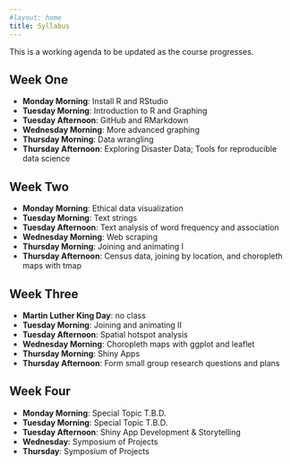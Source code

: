 ```yaml
---
#layout: home
title: Syllabus
---
```


This is a working agenda to be updated as the course progresses.

## Week One
- **Monday Morning**: Install R and RStudio
- **Tuesday Morning**: Introduction to R and Graphing
- **Tuesday Afternoon**: GitHub and RMarkdown
- **Wednesday Morning**: More advanced graphing
- **Thursday Morning**: Data wrangling
- **Thursday Afternoon**: Exploring Disaster Data; Tools for reproducible data science

## Week Two

- **Monday Morning**: Ethical data visualization
- **Tuesday Morning**: Text strings
- **Tuesday Afternoon**: Text analysis of word frequency and association
- **Wednesday Morning**: Web scraping
- **Thursday Morning**: Joining and animating I
- **Thursday Afternoon**: Census data, joining by location, and choropleth maps with tmap

## Week Three

- **Martin Luther King Day**: no class
- **Tuesday Morning**: Joining and animating II
- **Tuesday Afternoon**: Spatial hotspot analysis
- **Wednesday Morning**: Choropleth maps with ggplot and leaflet
- **Thursday Morning**: Shiny Apps
- **Thursday Afternoon**: Form small group research questions and plans

## Week Four

- **Monday Morning**: Special Topic T.B.D.
- **Tuesday Morning**: Special Topic T.B.D.
- **Tuesday Afternoon**: Shiny App Development & Storytelling
- **Wednesday**: Symposium of Projects
- **Thursday**: Symposium of Projects